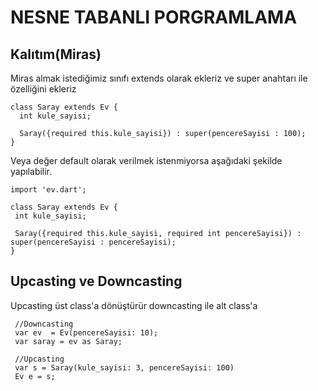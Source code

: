 # NESNE TABANLI PORGRAMLAMA
## Kalıtım(Miras)
Miras almak istediğimiz sınıfı extends olarak ekleriz ve super anahtarı ile özelliğini ekleriz
```
class Saray extends Ev {
  int kule_sayisi;

  Saray({required this.kule_sayisi}) : super(pencereSayisi : 100);
}
```
 Veya değer default olarak verilmek istenmiyorsa aşağıdaki şekilde yapılabilir.
 ```
import 'ev.dart';

class Saray extends Ev {
  int kule_sayisi;

  Saray({required this.kule_sayisi, required int pencereSayisi}) : super(pencereSayisi : pencereSayisi);
}
```
## Upcasting ve Downcasting
 Upcasting üst class'a dönüştürür downcasting ile alt class'a
 ```
  //Downcasting
  var ev  = Ev(pencereSayisi: 10);
  var saray = ev as Saray;

  //Upcasting
  var s = Saray(kule_sayisi: 3, pencereSayisi: 100)
  Ev e = s;
```
